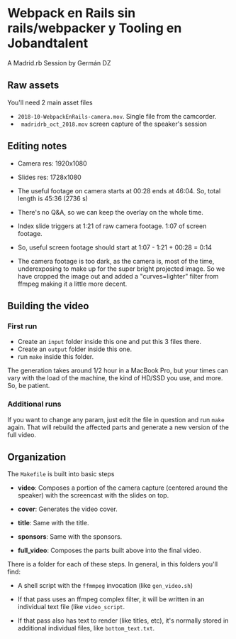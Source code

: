 # Webpack en Rails sin rails/webpacker y Tooling en Jobandtalent

A Madrid.rb Session by Germán DZ

## Raw assets

You'll need 2 main asset files

- `2018-10-WebpackEnRails-camera.mov`. Single file from the camcorder.
- ` madridrb_oct_2018.mov` screen capture of the speaker's session

## Editing notes

- Camera res: 1920x1080
- Slides res: 1728x1080

- The useful footage on camera starts at 00:28 ends at 46:04. So,
  total length is 45:36 (2736 s)
  
- There's no Q&A, so we can keep the overlay on the whole time.

- Index slide triggers at 1:21 of raw camera footage. 1:07 of screen
  footage.
  
- So, useful screen footage should start at 1:07 - 1:21 + 00:28 = 0:14

- The camera footage is too dark, as the camera is, most of the time,
  underexposing to make up for the super bright projected image. So we
  have cropped the image out and added a "curves=lighter" filter from
  ffmpeg making it a little more decent.

## Building the video

### First run

- Create an `input` folder inside this one and put this 3 files there.
- Create an `output` folder inside this one.
- run `make` inside this folder.

The generation takes around 1/2 hour in a MacBook Pro, but your times
can vary with the load of the machine, the kind of HD/SSD you use, and
more. So, be patient.

### Additional runs

If you want to change any param, just edit the file in question and
run `make` again. That will rebuild the affected parts and generate a
new version of the full video.

## Organization

The `Makefile` is built into basic steps

- **video**: Composes a portion of the camera capture (centered around
  the speaker) with the screencast with the slides on top.
  
- **cover**: Generates the video cover.

- **title**: Same with the title.

- **sponsors**: Same with the sponsors.

- **full_video**: Composes the parts built above into the final video.

There is a folder for each of these steps. In general, in this folders
you'll find:

- A shell script with the `ffmmpeg` invocation (like `gen_video.sh`)

- If that pass uses an ffmpeg complex filter, it will be written in an
  individual text file (like `video_script`.
  
- If that pass also has text to render (like titles, etc), it's
  normally stored in additional individual files, like
  `bottom_text.txt`.
